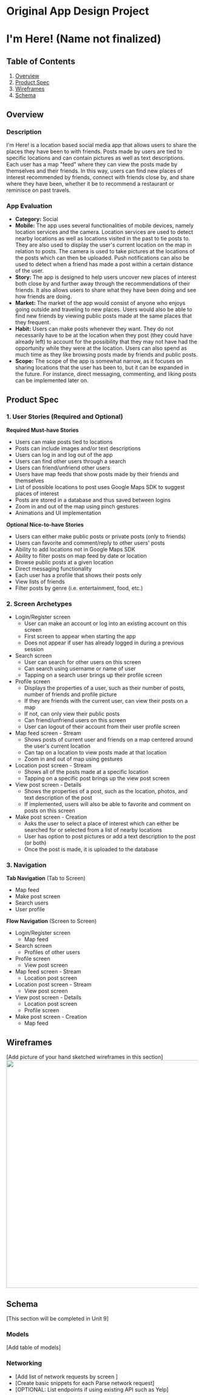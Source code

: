Original App Design Project
===

# I'm Here! (Name not finalized)

## Table of Contents
1. [Overview](#Overview)
1. [Product Spec](#Product-Spec)
1. [Wireframes](#Wireframes)
2. [Schema](#Schema)

## Overview
### Description
I'm Here! is a location based social media app that allows users to share the places they have been to with friends. Posts made by users are tied to specific locations and can contain pictures as well as text descriptions. Each user has a map "feed" where they can view the posts made by themselves and their friends. In this way, users can find new places of interest recommended by friends, connect with friends close by, and share where they have been, whether it be to recommend a restaurant or reminisce on past travels. 

### App Evaluation
- **Category:** Social
- **Mobile:** The app uses several functionalities of mobile devices, namely location services and the camera. Location services are used to detect nearby locations as well as locations visited in the past to tie posts to. They are also used to display the user's current location on the map in relation to posts. The camera is used to take pictures at the locations of the posts which can then be uploaded. Push notifications can also be used to detect when a friend has made a post within a certain distance of the user. 
- **Story:** The app is designed to help users uncover new places of interest both close by and further away through the recommendations of their friends. It also allows users to share what they have been doing and see how friends are doing. 
- **Market:** The market of the app would consist of anyone who enjoys going outside and traveling to new places. Users would also be able to find new friends by viewing public posts made at the same places that they frequent.  
- **Habit:** Users can make posts whenever they want. They do not necessarily have to be at the location when they post (they could have already left) to account for the possibility that they may not have had the opportunity while they were at the location. Users can also spend as much time as they like browsing posts made by friends and public posts.  
- **Scope:** The scope of the app is somewhat narrow, as it focuses on sharing locations that the user has been to, but it can be expanded in the future. For instance, direct messaging, commenting, and liking posts can be implemented later on. 

## Product Spec

### 1. User Stories (Required and Optional)

**Required Must-have Stories**

* Users can make posts tied to locations
* Posts can include images and/or text descriptions
* Users can log in and log out of the app
* Users can find other users through a search
* Users can friend/unfriend other users 
* Users have map feeds that show posts made by their friends and themselves
* List of possible locations to post uses Google Maps SDK to suggest places of interest
* Posts are stored in a database and thus saved between logins 
* Zoom in and out of the map using pinch gestures
* Animations and UI implementation

**Optional Nice-to-have Stories**

* Users can either make public posts or private posts (only to friends)
* Users can favorite and comment/reply to other users' posts
* Ability to add locations not in Google Maps SDK
* Ability to filter posts on map feed by date or location 
* Browse public posts at a given location 
* Direct messaging functionality
* Each user has a profile that shows their posts only 
* View lists of friends
* Filter posts by genre (i.e. entertainment, food, etc.)

### 2. Screen Archetypes

* Login/Register screen 
   * User can make an account or log into an existing account on this screen
   * First screen to appear when starting the app
   * Does not appear if user has already logged in during a previous session
* Search screen
   * User can search for other users on this screen 
   * Can search using username or name of user 
   * Tapping on a search user brings up their profile screen 
* Profile screen 
    * Displays the properties of a user, such as their number of posts, number of friends and profile picture
    * If they are friends with the current user, can view their posts on a map
    * If not, can only view their public posts
    * Can friend/unfriend users on this screen 
    * User can logout of their account from their user profile screen
* Map feed screen - Stream
    * Shows posts of current user and friends on a map centered around the user's current location
    * Can tap on a location to view posts made at that location 
    * Zoom in and out of map using gestures
* Location post screen - Stream
    * Shows all of the posts made at a specific location
    * Tapping on a specific post brings up the view post screen 
* View post screen - Details
    * Shows the properties of a post, such as the location, photos, and text description of the post 
    * If implemented, users will also be able to favorite and comment on posts on this screen 
* Make post screen - Creation
    * Asks the user to select a place of interest which can either be searched for or selected from a list of nearby locations
    * User has option to post pictures or add a text description to the post (or both)
    * Once the post is made, it is uploaded to the database 

### 3. Navigation

**Tab Navigation** (Tab to Screen)

* Map feed
* Make post screen
* Search users
* User profile

**Flow Navigation** (Screen to Screen)
* Login/Register screen 
   * Map feed
* Search screen
   * Profiles of other users
* Profile screen 
    * View post screen 
* Map feed screen - Stream
    * Location post screen 
* Location post screen - Stream
    * View post screen
* View post screen - Details
    * Location post screen 
    * Profile screen
* Make post screen - Creation
    * Map feed


## Wireframes
[Add picture of your hand sketched wireframes in this section]
<img src="https://i.imgur.com/RB59krc.jpg" width=600>

## Schema 
[This section will be completed in Unit 9]
### Models
[Add table of models]
### Networking
- [Add list of network requests by screen ]
- [Create basic snippets for each Parse network request]
- [OPTIONAL: List endpoints if using existing API such as Yelp]
